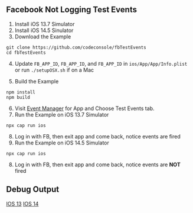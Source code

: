 ## Facebook Not Logging Test Events

1. Install iOS 13.7 Simulator
2. Install iOS 14.5 Sinulator
3. Download the Example
```
git clone https://github.com/codeconsole/fbTestEvents
cd fbTestEvents
```
4. Update `FB_APP_ID`, `FB_APP_ID`, and `FB_APP_ID` in `ios/App/App/Info.plist` or run `./setupOSX.sh` if on a Mac

5. Build the Example
```
npm install
npm build
```
6. Visit [Event Manager](https://business.facebook.com/events_manager2/list/) for App and Choose Test Events tab.
7. Run the Example on iOS 13.7 Simulator
```
npx cap run ios
```
8. Log in with FB, then exit app and come back, notice events are fired
9. Run the Example on iOS 14.5 Simulator
```
npx cap run ios
```
8. Log in with FB, then exit app and come back, notice events are **NOT** fired


## Debug Output
[IOS 13](/debug-output/IOS13.md) 
[IOS 14](/debug-output/IOS14.md) 
